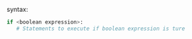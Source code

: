 syntax:
```Python
if <boolean expression>:
   # Statements to execute if boolean expression is ture
```

